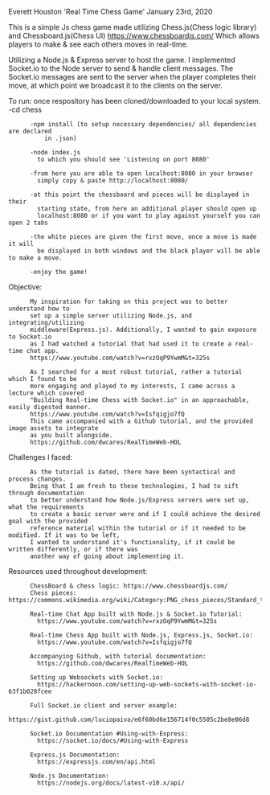 Everett Houston
'Real Time Chess Game'
January 23rd, 2020

This is a simple Js chess game made utilizing Chess.js(Chess logic library) and Chessboard.js(Chess UI)
https://www.chessboardjs.com/
Which allows players to make & see each others moves in real-time.

Utilizing a Node.js & Express server to host the game.
I implemented Socket.io to the Node server to send & handle client messages.
The Socket.io messages are sent to the server when the player completes their move,
at which point we broadcast it to the clients on the server.


To run:
          once respository has been cloned/downloaded to your local system.
          -cd chess

          -npm install (to setup necessary dependencies/ all dependencies are declared
              in .json)

          -node index.js
            to which you should see 'Listening on port 8080'

          -from here you are able to open localhost:8080 in your browser
            simply copy & paste http://localhost:8080/

          -at this point the chessboard and pieces will be displayed in their
            starting state, from here an additional player should open up
            localhost:8080 or if you want to play against yourself you can open 2 tabs

          -the white pieces are given the first move, once a move is made it will
            be displayed in both windows and the black player will be able to make a move.

          -enjoy the game!



Objective:

          My inspiration for taking on this project was to better understand how to
          set up a simple server utilizing Node.js, and integrating/utilizing
          middleware(Express.js). Additionally, I wanted to gain exposure to Socket.io
          as I had watched a tutorial that had used it to create a real-time chat app.
          https://www.youtube.com/watch?v=rxzOqP9YwmM&t=325s

          As I searched for a most robust tutorial, rather a tutorial which I found to be
          more engaging and played to my interests, I came across a lecture which covered
          "Building Real-time Chess with Socket.io" in an approachable, easily digested manner.
          https://www.youtube.com/watch?v=Isfqigjo7fQ
          This came accompanied with a Github tutorial, and the provided image assets to integrate
          as you built alongside.
          https://github.com/dwcares/RealTimeWeb-HOL


Challenges I faced:

          As the tutorial is dated, there have been syntactical and process changes.
          Being that I am fresh to these technologies, I had to sift through documentation
          to better understand how Node.js/Express servers were set up, what the requirements
          to create a basic server were and if I could achieve the desired goal with the provided
          reference material within the tutorial or if it needed to be modified. If it was to be left,
          I wanted to understand it's functionality, if it could be written differently, or if there was
          another way of going about implementing it.


Resources used throughout development:

          ChessBoard & chess logic: https://www.chessboardjs.com/
          Chess pieces: https://commons.wikimedia.org/wiki/Category:PNG_chess_pieces/Standard_transparent

          Real-time Chat App built with Node.js & Socket.io Tutorial:
            https://www.youtube.com/watch?v=rxzOqP9YwmM&t=325s

          Real-time Chess App built with Node.js, Express.js, Socket.io:
            https://www.youtube.com/watch?v=Isfqigjo7fQ

          Accompanying Github, with tutorial documentation:
            https://github.com/dwcares/RealTimeWeb-HOL

          Setting up Websockets with Socket.io:
            https://hackernoon.com/setting-up-web-sockets-with-socket-io-63f1b028fcee

          Full Socket.io client and server example:
            https://gist.github.com/luciopaiva/e6f60bd6e156714f0c5505c2be8e06d8

          Socket.io Documentation #Using-with-Express:
            https://socket.io/docs/#Using-with-Express

          Express.js Documentation:
            https://expressjs.com/en/api.html

          Node.js Documentation:
            https://nodejs.org/docs/latest-v10.x/api/
